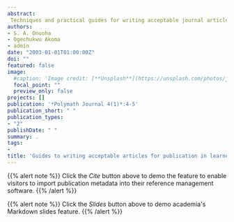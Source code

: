 ```yaml
---
abstract:
 Techniques and practical guides for writing acceptable journal articles are discussed. In addition, guides are provided on how to choose journals for publishing the articles.
authors:
- S. A. Onuoha
- Ogechukwu Akoma 
- admin
date: "2003-01-01T01:00:00Z"
doi: ""
featured: false
image:
  #caption: 'Image credit: [**Unsplash**](https://unsplash.com/photos/jdD8gXaTZsc)'
  focal_point: ""
  preview_only: false
projects: []
publication: '*Polymath Journal 4(1)*:4-5'
publication_short: " "
publication_types:
- "2"
publishDate: " "
summary: .
tags:
- 
title: 'Guides to writing acceptable articles for publication in learned journals'
---
```

{{% alert note %}}
Click the *Cite* button above to demo the feature to enable visitors to import publication metadata into their reference management software.
{{% /alert %}}

{{% alert note %}}
Click the *Slides* button above to demo academia's Markdown slides feature.
{{% /alert %}}
